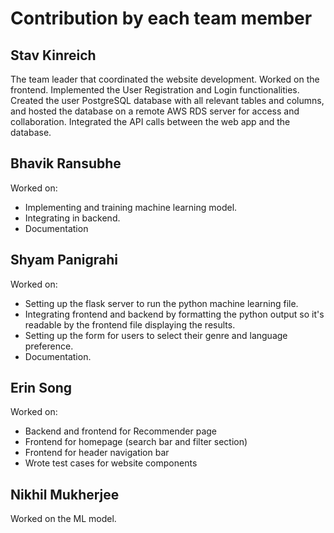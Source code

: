 # Contribution by each team member

## Stav Kinreich

The team leader that coordinated the website development.
Worked on the frontend.
Implemented the User Registration and Login functionalities.
Created the user PostgreSQL database with all relevant tables and columns, and hosted the database on a remote AWS RDS server for access and collaboration.
Integrated the API calls between the web app and the database.

## Bhavik Ransubhe

Worked on:
- Implementing and training machine learning model.
- Integrating in backend.
- Documentation

## Shyam Panigrahi

Worked on:
- Setting up the flask server to run the python machine learning file.
- Integrating frontend and backend by formatting the python output so it's readable by the frontend file displaying the results.
- Setting up the form for users to select their genre and language preference.
- Documentation.

## Erin Song

Worked on:
- Backend and frontend for Recommender page
- Frontend for homepage (search bar and filter section)
- Frontend for header navigation bar
- Wrote test cases for website components

## Nikhil Mukherjee

Worked on the ML model.
